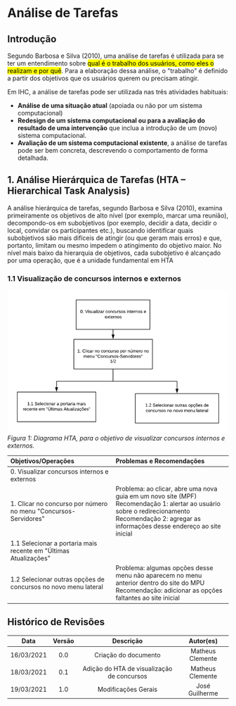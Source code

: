 # **Análise de Tarefas**

## **Introdução**

Segundo Barbosa e Silva (2010), uma análise de tarefas é utilizada para se ter um entendimento sobre <mark>qual é o trabalho dos usuários, como eles o realizam e por quê</mark>. Para a elaboração dessa análise, o "trabalho" é definido a partir dos objetivos que os usuários querem ou precisam atingir.

Em IHC, a análise de tarefas pode ser utilizada nas três atividades habituais:

- **Análise de uma situação atual** (apoiada ou não por um sistema computacional)
- **Redesign de um sistema computacional ou para a avaliação do resultado de uma intervenção** que inclua a introdução de um (novo) sistema computacional.
- **Avaliação de um sistema computacional existente**, a análise de tarefas pode ser bem concreta, descrevendo o comportamento de forma detalhada. 

## 1. Análise Hierárquica de Tarefas (HTA – Hierarchical Task Analysis)

A análise hierárquica de tarefas, segundo Barbosa e Silva (2010), examina primeiramente os objetivos de alto nível (por exemplo, marcar uma reunião), decompondo-os em subobjetivos (por exemplo, decidir a data, decidir o  local, convidar  os  participantes  etc.), buscando  identificar quais subobjetivos são  mais difíceis de atingir (ou que geram mais erros) e que, portanto, limitam ou mesmo impedem o atingimento do objetivo maior. No  nível mais baixo da hierarquia de  objetivos, cada subobjetivo é  alcançado por uma operação, que é a unidade fundamental em HTA

### 1.1 Visualização de concursos internos e externos

![diagramaHTA](assets/hta_visualizar_concursos.png)
*Figura 1: Diagrama HTA, para o objetivo de visualizar concursos internos e externos.*

| Objetivos/Operações | Problemas e Recomendações | 
| :------------------ | :------------------------ | 
| 0. Visualizar concursos internos e externos || 
| 1. Clicar no concurso por número no menu "Concursos-Servidores" | Problema: ao clicar, abre uma nova guia em um novo site (MPF)<br />Recomendação 1: alertar ao usuário sobre o redirecionamento<br />Recomendação 2: agregar as informações desse endereço ao site inicial| 
| 1.1 Selecionar a portaria mais recente em "Últimas Atualizações" || 
| 1.2 Selecionar outras opções de concursos no novo menu lateral | Problema: algumas opções desse menu não aparecem no menu anterior dentro do site do MPU<br />Recomendação: adicionar as opções faltantes ao site inicial | 

## Histórico de Revisões 

| Data | Versão | Descrição | Autor(es) |
| :----: | :----: | :----: | :----: |
| 16/03/2021 | 0.0 | Criação do documento | Matheus Clemente|
| 18/03/2021 | 0.1 | Adição do HTA de visualização de concursos | Matheus Clemente |
| 19/03/2021 | 1.0 | Modificações Gerais | José Guilherme |